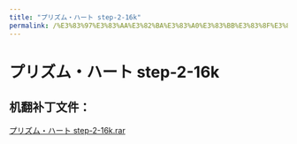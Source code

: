 ```yaml
---
title: "プリズム・ハート step-2-16k"
permalink: /%E3%83%97%E3%83%AA%E3%82%BA%E3%83%A0%E3%83%BB%E3%83%8F%E3%83%BC%E3%83%88%20step-2-16k
---
```



# プリズム・ハート step-2-16k

## 机翻补丁文件：

[プリズム・ハート step-2-16k.rar](https://github.com/jyxjyx1234/jyxjyx1234.github.io/blob/main/resources/%E3%83%97%E3%83%AA%E3%82%BA%E3%83%A0%E3%83%BB%E3%83%8F%E3%83%BC%E3%83%88%20step-2-16k.rar)

 

